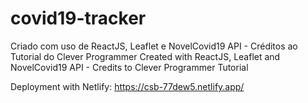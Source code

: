 # covid19-tracker
Criado com uso de ReactJS, Leaflet e NovelCovid19 API - Créditos ao Tutorial do Clever Programmer
Created with ReactJS, Leaflet and NovelCovid19 API - Credits to Clever Programmer Tutorial

Deployment with Netlify: https://csb-77dew5.netlify.app/
